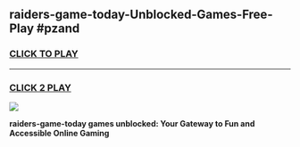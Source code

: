 
## raiders-game-today-Unblocked-Games-Free-Play #pzand
<h3>
<a href="https://us.freeplayer.one?title=raiders-game-today&ref=9M">CLICK TO PLAY</a></h3>
<hr>

<h3>
<a href="https://us.freeplayer.one?title=raiders-game-today&ref=9M">CLICK 2 PLAY</a>
  
</h3>

<a href="https://us.freeplayer.one?title=raiders-game-today&ref=9M"><img src="https://clearcache.store/games.png"></a>


**raiders-game-today games unblocked: Your Gateway to Fun and Accessible Online Gaming**
